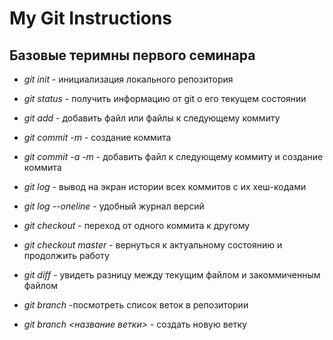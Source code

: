 # My Git Instructions

## Базовые теримны первого семинара

* *git init* - инициализация локального репозитория

* *git status* - получить информацию от git о его текущем состоянии

* *git add* - добавить файл или файлы к следующему коммиту

* *git commit -m <message>* - создание коммита

* *git commit -a -m <message>* - добавить файл к следующему коммиту и создание коммита

* *git log* - вывод на экран истории всех коммитов с их хеш-кодами

* *git log --oneline* - удобный журнал версий

* *git checkout* - переход от одного коммита к другому

* *git checkout master* - вернуться к актуальному состоянию и продолжить работу

* *git diff* - увидеть разницу между текущим файлом и закоммиченным файлом

* *git branch* -посмотреть список веток в репозитории

* *git branch <название ветки>* - создать новую ветку